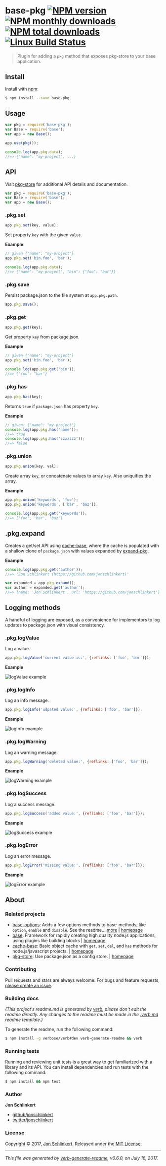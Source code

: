 # base-pkg [![NPM version](https://img.shields.io/npm/v/base-pkg.svg?style=flat)](https://www.npmjs.com/package/base-pkg) [![NPM monthly downloads](https://img.shields.io/npm/dm/base-pkg.svg?style=flat)](https://npmjs.org/package/base-pkg) [![NPM total downloads](https://img.shields.io/npm/dt/base-pkg.svg?style=flat)](https://npmjs.org/package/base-pkg) [![Linux Build Status](https://img.shields.io/travis/node-base/base-pkg.svg?style=flat&label=Travis)](https://travis-ci.org/node-base/base-pkg)

> Plugin for adding a `pkg` method that exposes pkg-store to your base application.

## Install

Install with [npm](https://www.npmjs.com/):

```sh
$ npm install --save base-pkg
```

## Usage

```js
var pkg = require('base-pkg');
var Base = require('base');
var app = new Base();

app.use(pkg());

console.log(app.pkg.data);
//=> {"name": "my-project", ...}
```

## API

Visit [pkg-store](https://github.com/jonschlinkert/pkg-store) for additional API details and documentation.

```js
var pkg = require('base-pkg');
var Base = require('base');
var app = new Base();
```

### .pkg.set

```js
app.pkg.set(key, value);
```

Set property `key` with the given `value`.

**Example**

```js
// given {"name": "my-project"}
app.pkg.set('bin.foo', 'bar');

console.log(app.pkg.data);
//=> {"name": "my-project", "bin": {"foo": "bar"}}
```

### .pkg.save

Persist package.json to the file system at `app.pkg.path`.

```js
app.pkg.save();
```

### .pkg.get

```js
app.pkg.get(key);
```

Get property `key` from package.json.

**Example**

```js
// given {"name": "my-project"}
app.pkg.set('bin.foo', 'bar');

console.log(app.pkg.get('bin'));
//=> {"foo": "bar"}
```

### .pkg.has

```js
app.pkg.has(key);
```

Returns `true` if `package.json` has property `key`.

**Example**

```js
// given: {"name": "my-project"}
console.log(app.pkg.has('name'));
//=> true
console.log(app.pkg.has('zzzzzzz'));
//=> false
```

### .pkg.union

```js
app.pkg.union(key, val);
```

Create array `key`, or concatenate values to array `key`. Also uniquifies the array.

**Example**

```js
app.pkg.union('keywords', 'foo');
app.pkg.union('keywords', ['bar', 'baz']);

console.log(app.pkg.get('keywords'));
//=> ['foo', 'bar', 'baz']
```

## .pkg.expand

Creates a get/set API using [cache-base](https://github.com/jonschlinkert/cache-base), where the cache is populated with a shallow clone of `package.json` with values expanded by [expand-pkg](https://github.com/jonschlinkert/expand-pkg).

**Example**

```js
console.log(app.pkg.get('author'));
//=> 'Jon Schlinkert (https://github.com/jonschlinkert)'

var expanded = app.pkg.expand();
var author = expanded.get('author');
//=> {name: 'Jon Schlinkert', url: 'https://github.com/jonschlinkert'}
```

## Logging methods

A handful of logging are exposed, as a convenience for implementors to log updates to package.json with visual consistency.

### .pkg.logValue

Log a value.

```js
app.pkg.logValue('current value is:', {reflinks: ['foo', 'bar']});
```

**Example**

![logValue example](assets/log-value.jpg)

### .pkg.logInfo

Log an info message.

```js
app.pkg.logInfo('udpated value:', {reflinks: ['foo', 'bar']});
```

**Example**

![logInfo example](assets/log-info.jpg)

### .pkg.logWarning

Log an warning message.

```js
app.pkg.logWarning('deleted value:', {reflinks: ['foo', 'bar']});
```

**Example**

![logWarning example](assets/log-warning.jpg)

### .pkg.logSuccess

Log a success message.

```js
app.pkg.logSuccess('added value:', {reflinks: ['foo', 'bar']});
```

**Example**

![logSuccess example](assets/log-success.jpg)

### .pkg.logError

Log an error message.

```js
app.pkg.logError('missing value:', {reflinks: ['foo', 'bar']});
```

**Example**

![logError example](assets/log-error.jpg)

## About

### Related projects

* [base-options](https://www.npmjs.com/package/base-options): Adds a few options methods to base-methods, like `option`, `enable` and `disable`. See the readme… [more](https://github.com/jonschlinkert/base-options) | [homepage](https://github.com/jonschlinkert/base-options "Adds a few options methods to base-methods, like `option`, `enable` and `disable`. See the readme for the full API.")
* [base](https://www.npmjs.com/package/base): Framework for rapidly creating high quality node.js applications, using plugins like building blocks | [homepage](https://github.com/node-base/base "Framework for rapidly creating high quality node.js applications, using plugins like building blocks")
* [cache-base](https://www.npmjs.com/package/cache-base): Basic object cache with `get`, `set`, `del`, and `has` methods for node.js/javascript projects. | [homepage](https://github.com/jonschlinkert/cache-base "Basic object cache with `get`, `set`, `del`, and `has` methods for node.js/javascript projects.")
* [pkg-store](https://www.npmjs.com/package/pkg-store): Use package.json as a config store. | [homepage](https://github.com/jonschlinkert/pkg-store "Use package.json as a config store.")

### Contributing

Pull requests and stars are always welcome. For bugs and feature requests, [please create an issue](../../issues/new).

### Building docs

_(This project's readme.md is generated by [verb](https://github.com/verbose/verb-generate-readme), please don't edit the readme directly. Any changes to the readme must be made in the [.verb.md](.verb.md) readme template.)_

To generate the readme, run the following command:

```sh
$ npm install -g verbose/verb#dev verb-generate-readme && verb
```

### Running tests

Running and reviewing unit tests is a great way to get familiarized with a library and its API. You can install dependencies and run tests with the following command:

```sh
$ npm install && npm test
```

### Author

**Jon Schlinkert**

* [github/jonschlinkert](https://github.com/jonschlinkert)
* [twitter/jonschlinkert](https://twitter.com/jonschlinkert)

### License

Copyright © 2017, [Jon Schlinkert](https://github.com/jonschlinkert).
Released under the [MIT License](LICENSE).

***

_This file was generated by [verb-generate-readme](https://github.com/verbose/verb-generate-readme), v0.6.0, on July 16, 2017._